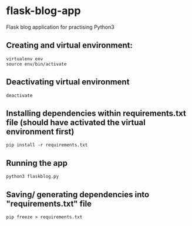 # flask-blog-app
Flask blog application for practising Python3

## Creating and virtual environment:
	virtualenv env
	source env/bin/activate

## Deactivating virtual environment
	deactivate

## Installing dependencies within requirements.txt file (should have activated the virtual environment first)
	pip install -r requirements.txt

## Running the app
	python3 flaskblog.py
	
## Saving/ generating dependencies into "requirements.txt" file
	pip freeze > requirements.txt
